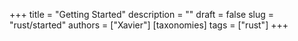 +++
title = "Getting Started"
description = ""
draft = false
slug = "rust/started"
authors = ["Xavier"]
[taxonomies]
tags = ["rust"]
+++
